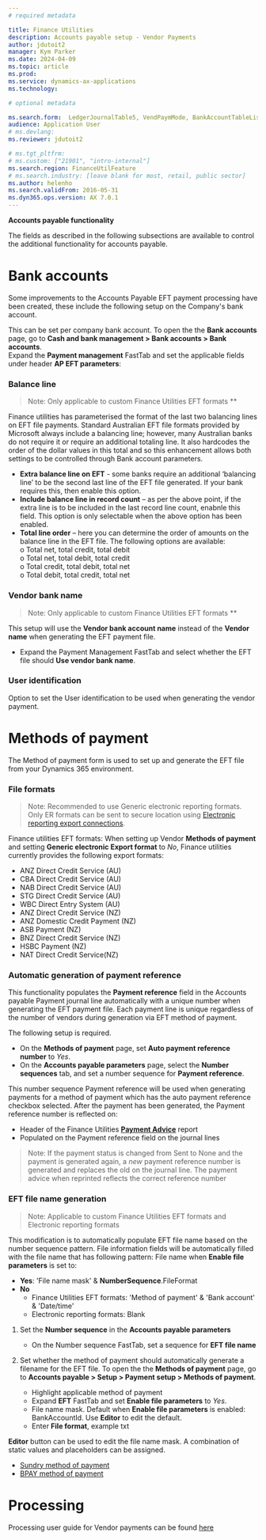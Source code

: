 ```yaml
---
# required metadata

title: Finance Utilities 
description: Accounts payable setup - Vendor Payments 
author: jdutoit2
manager: Kym Parker
ms.date: 2024-04-09
ms.topic: article
ms.prod: 
ms.service: dynamics-ax-applications
ms.technology: 

# optional metadata

ms.search.form:  LedgerJournalTable5, VendPaymMode, BankAccountTableListPage
audience: Application User
# ms.devlang: 
ms.reviewer: jdutoit2

# ms.tgt_pltfrm: 
# ms.custom: ["21901", "intro-internal"]
ms.search.region: FinanceUtilFeature
# ms.search.industry: [leave blank for most, retail, public sector]
ms.author: helenho
ms.search.validFrom: 2016-05-31
ms.dyn365.ops.version: AX 7.0.1
---
```


**Accounts payable functionality**

The fields as described in the following subsections are available to control the additional functionality for accounts payable.

# Bank accounts

Some improvements to the Accounts Payable EFT payment processing have been created, these include the following setup on the Company's bank account.

This can be set per company bank account. To open the the **Bank accounts** page, go to **Cash and bank management > Bank accounts > Bank accounts**. <br>
Expand the **Payment management** FastTab and set the applicable fields under header **AP EFT parameters**:

### Balance line

> Note: Only applicable to custom Finance Utilities EFT formats **

Finance utilities has parameterised the format of the last two balancing lines on EFT file payments. Standard Australian EFT file formats provided by Microsoft always include a balancing line; however, many Australian banks do not require it or require an additional totaling line. It also hardcodes the order of the dollar values in this total and so this enhancement allows both settings to be controlled through Bank account parameters.

-	**Extra balance line on EFT** - some banks require an additional ‘balancing line’ to be the second last line of the EFT file generated. If your bank requires this, then enable this option.
-	**Include balance line in record count** – as per the above point, if the extra line is to be included in the last record line count, enabnle this field. This option is only selectable when the above option has been enabled.
-	**Total line order** – here you can determine the order of amounts on the balance line in the EFT file.  The following options are available:
 <br> o	Total net, total credit, total debit
 <br> o	Total net, total debit, total credit
 <br> o	Total credit, total debit, total net
 <br> o	Total debit, total credit, total net

### Vendor bank name

> Note: Only applicable to custom Finance Utilities EFT formats **

This setup will use the **Vendor bank account name** instead of the **Vendor name** when generating the EFT payment file.

-	Expand the Payment Management FastTab and select whether the EFT file should **Use vendor bank name**.

### User identification
Option to set the User identification to be used when generating the vendor payment.

# Methods of payment
The Method of payment form is used to set up and generate the EFT file from your Dynamics 365 environment. 

### File formats

> Note: Recommended to use Generic electronic reporting formats. Only ER formats can be sent to secure location using [Electronic reporting export connections](Save-electronic-reporting-file-to-secure-location.md).

Finance utilities EFT formats: When setting up Vendor **Methods of payment** and setting **Generic electronic Export format** to _No_, Finance utilities currently provides the following export formats:
- ANZ Direct Credit Service (AU)
- CBA Direct Credit Service (AU)
- NAB Direct Credit Service (AU)
- STG Direct Credit Service (AU)
- WBC Direct Entry System (AU)
- ANZ Direct Credit Service (NZ)
- ANZ Domestic Credit Payment (NZ)
- ASB Payment (NZ)
- BNZ Direct Credit Service (NZ)
- HSBC Payment (NZ)
- NAT Direct Credit Service(NZ)


### Automatic generation of payment reference
This functionality populates the **Payment reference** field in the Accounts payable Payment journal line automatically with a unique number when generating the EFT payment file. Each payment line is unique regardless of the number of vendors during generation via EFT method of payment.

The following setup is required.
- On the **Methods of payment** page, set **Auto payment reference number** to _Yes_.
- On the **Accounts payable parameters** page, select the **Number sequences** tab, and set a number sequence for **Payment reference**.

This number sequence Payment reference will be used when generating payments for a method of payment which has the auto payment reference checkbox selected.
After the payment has been generated, the Payment reference number is reflected on: 
- Header of the Finance Utilities [**Payment Advice**](#payment-advice-report) report
-	Populated on the Payment reference field on the journal lines

> Note: If the payment status is changed from Sent to None and the payment is generated again, a _new_ payment reference number is generated and replaces the old on the journal line. The payment advice when reprinted reflects the correct reference number

### EFT file name generation

> Note: Applicable to custom Finance Utilities EFT formats and Electronic reporting formats

This modification is to automatically populate EFT file name based on the number sequence pattern.
File information fields will be automatically filled with the file name that has following pattern:
File name when **Enable file parameters** is set to:
- **Yes**: 'File name mask' & **NumberSequence**.FileFormat
- **No**
    - Finance Utilities EFT formats: 'Method of payment' & 'Bank account' & 'Date/time'
    - Electronic reporting formats: Blank

1. Set the **Number sequence** in the **Accounts payable parameters**
    - On the Number sequence FastTab, set a sequence for **EFT file name**

2. Set whether the method of payment should automatically generate a filename for the EFT file. To open the the **Methods of payment** page, go to **Accounts payable > Setup > Payment setup > Methods of payment**.
    -	Highlight applicable method of payment
    -	Expand **EFT** FastTab and set **Enable file parameters** to _Yes_.
    -	File name mask. Default when **Enable file parameters** is enabled: BankAccountId. Use **Editor** to edit the default.
    -	Enter **File format**, example txt

**Editor** button can be used to edit the file name mask. A combination of static values and placeholders can be assigned.

- [Sundry method of payment](Sundry-payment.md)
- [BPAY method of payment](BPAY-payment.md)

# Processing
Processing user guide for Vendor payments can be found [here](../../Processing/Accounts-Payable/Vendor-payments.md)
